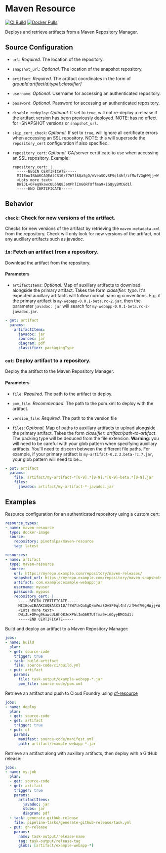# Maven Resource

[![CI Build](https://wings.concourse.ci/api/v1/teams/sme-pcf-concourse/pipelines/maven-resource/jobs/build/badge)](https://wings.concourse.ci/teams/sme-pcf-concourse/pipelines/maven-resource)
[![Docker Pulls](https://img.shields.io/docker/pulls/pivotalpa/maven-resource.svg)](https://hub.docker.com/r/pivotalpa/maven-resource/)

Deploys and retrieve artifacts from a Maven Repository Manager.



## Source Configuration

* `url`: *Required.* The location of the repository.

* `snapshot_url`: *Optional.* The location of the snapshot repository.

* `artifact`: *Required.* The artifact coordinates in the form of _groupId:artifactId:type[:classifier]_

* `username`: *Optional.* Username for accessing an authenticated repository.

* `password`: *Optional.* Password for accessing an authenticated repository.

* `disable_redeploy`: *Optional.* If set to `true`, will not re-deploy a release if the artifact version has been previously deployed. NOTE: has no effect for -SNAPSHOT versions or `snapshot_url`.

* `skip_cert_check`: *Optional.* If set to `true`, will ignore all certificate errors when accessing an SSL repository. NOTE: this will supersede the `repository_cert` configuration if also specified.

* `repository_cert`: *Optional.* CA/server certificate to use when accessing an SSL repository.
    Example:
    ```
    repository_cert: |
      -----BEGIN CERTIFICATE-----
      MIIEowIBAAKCAQEAtCS10/f7W7lkQaSgD/mVeaSOvSF9ql4hf/zfMwfVGgHWjj+W
      <Lots more text>
      DWiJL+OFeg9kawcUL6hQ8JeXPhlImG6RTUffma9+iGQyyBMCGd1l
      -----END CERTIFICATE-----
    ```


## Behavior

### `check`: Check for new versions of the artifact.

Checks for new versions of the artifact by retrieving the `maven-metadata.xml` from
the repository. Check will only look for new versions of the artifact, not any auxillary artifacts such as javadoc.


### `in`: Fetch an artifact from a repository.

Download the artifact from the repository.

#### Parameters

* `artifactItems`: *Optional.* Map of auxillary artifacts to download alongside the primary artifact. Takes the form _classifier: type_. It's expected auxillary artifacts will follow normal naming conventions. E.g. if the primary artifact is `my-webapp-0.0.1-beta.rc-2.jar`, then the parameter `javadoc: jar` will search for `my-webapp-0.0.1-beta.rc-2-javadoc.jar`.

``` yaml
- get: artifact
  params:
    artifactItems:
      javadoc: jar
      sources: jar
      diagram: pdf
      classifier: packagingType
```


### `out`: Deploy artifact to a repository.

Deploy the artifact to the Maven Repository Manager.

#### Parameters

* `file`: *Required.* The path to the artifact to deploy.

* `pom_file`: *Recommended.* The path to the pom.xml to deploy with the artifact.

* `version_file`: *Required.* The path to the version file

* `files`: *Optional.* Map of paths to auxillary artifacts to upload alongside the primary artifact. Takes the form _classifier: artifact/path-to-artifact_. The packing type will be deduced from the file extension. **Warning**: you will need to be careful with your glob pattern when specifying auxillary artifacts. You'll need to discern between the different file paths. For example, if your primary artifact is `my-artifact-0.2.3.beta-rc.7.jar`, your glob pattern will need to be...

```yaml
- put: artifact
  params:
    file: artifact/my-artifact-*[0-9].*[0-9].*[0-9]-beta.*[0-9].jar
    files:
      javadoc: artifact/my-artifact-*-javadoc.jar
```

## Examples

Resource configuration for an authenticated repository using a custom cert:

``` yaml
resource_types:
- name: maven-resource
  type: docker-image
  source:
    repository: pivotalpa/maven-resource
    tag: latest

resources:
- name: artifact
  type: maven-resource
  source:
    url: https://myrepo.example.com/repository/maven-releases/
    snapshot_url: https://myrepo.example.com/repository/maven-snapshots/
    artifact: com.example:example-webapp:jar
    username: myuser
    password: mypass
    repository_cert: |
      -----BEGIN CERTIFICATE-----
      MIIEowIBAAKCAQEAtCS10/f7W7lkQaSgD/mVeaSOvSF9ql4hf/zfMwfVGgHWjj+W
      <Lots more text>
      DWiJL+OFeg9kawcUL6hQ8JeXPhlImG6RTUffma9+iGQyyBMCGd1l
      -----END CERTIFICATE-----
```

Build and deploy an artifact to a Maven Repository Manager:

``` yaml
jobs:
- name: build
  plan:
  - get: source-code
    trigger: true
  - task: build-artifact
    file: source-code/ci/build.yml
  - put: artifact
    params:
      file: task-output/example-webapp-*.jar
      pom_file: source-code/pom.xml
```

Retrieve an artifact and push to Cloud Foundry using [cf-resource](https://github.com/concourse/cf-resource)

``` yaml
jobs:
- name: deploy
  plan:
  - get: source-code
  - get: artifact
    trigger: true
  - put: cf
    params:
      manifest: source-code/manifest.yml
      path: artifact/example-webapp-*.jar
```

Retrieve an artifact along with auxillary artifacts, then deploy with a GitHub release:

``` yaml
jobs:
- name: my-job
  plan:
  - get: source-code
  - get: artifact
    trigger: true
    params:
      artifactItems:
        javadoc: jar
        stubs: jar
        diagram: pdf
  - task: generate-github-release
    file: pipeline-tasks/generate-github-release/task.yml
  - put: gh-release
    params:
      name: task-output/release-name
      tag: task-output/release-tag
      globs: [artifact/example-webapp-*]
```
